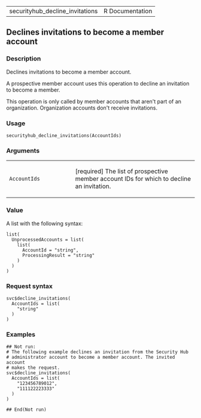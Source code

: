 <table style="width: 100%;">
<tbody>
<tr class="odd">
<td>securityhub_decline_invitations</td>
<td style="text-align: right;">R Documentation</td>
</tr>
</tbody>
</table>

## Declines invitations to become a member account

### Description

Declines invitations to become a member account.

A prospective member account uses this operation to decline an
invitation to become a member.

This operation is only called by member accounts that aren't part of an
organization. Organization accounts don't receive invitations.

### Usage

    securityhub_decline_invitations(AccountIds)

### Arguments

<table>
<colgroup>
<col style="width: 35%" />
<col style="width: 65%" />
</colgroup>
<tbody>
<tr class="odd">
<td><code
id="securityhub_decline_invitations_:_AccountIds">AccountIds</code></td>
<td><p>[required] The list of prospective member account IDs for which
to decline an invitation.</p></td>
</tr>
</tbody>
</table>

### Value

A list with the following syntax:

    list(
      UnprocessedAccounts = list(
        list(
          AccountId = "string",
          ProcessingResult = "string"
        )
      )
    )

### Request syntax

    svc$decline_invitations(
      AccountIds = list(
        "string"
      )
    )

### Examples

    ## Not run: 
    # The following example declines an invitation from the Security Hub
    # administrator account to become a member account. The invited account
    # makes the request.
    svc$decline_invitations(
      AccountIds = list(
        "123456789012",
        "111122223333"
      )
    )

    ## End(Not run)
